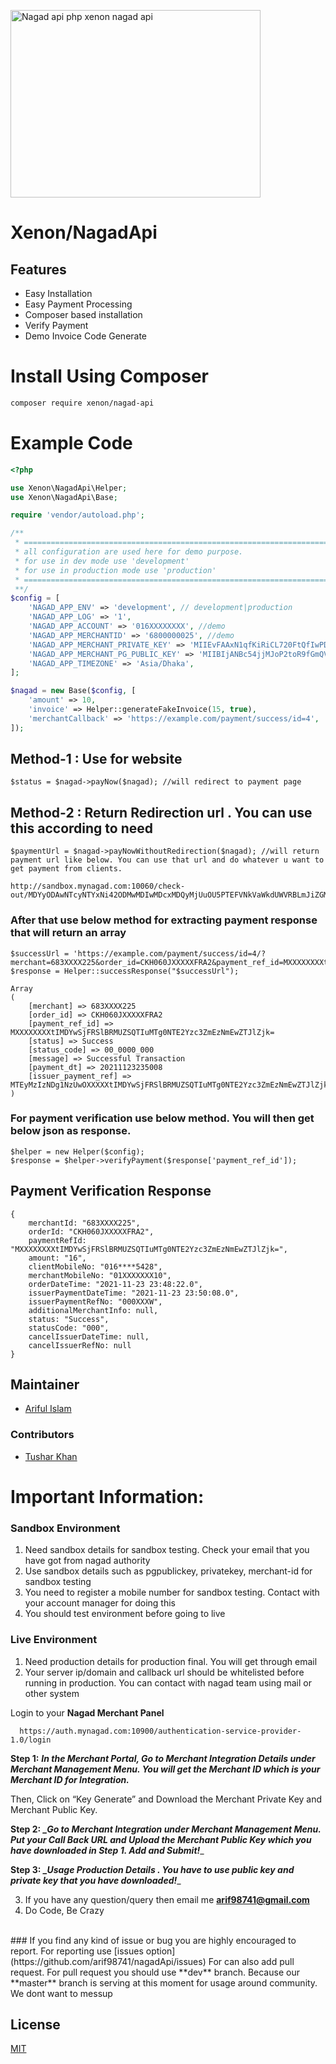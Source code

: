 <p><img alt="Nagad api php xenon nagad api" style="width: 400px; height: 300px;" src="https://github.com/arif98741/nagadApi/blob/master/file/nagad-logo.png"></p>

# Xenon/NagadApi


## Features

- Easy Installation
- Easy Payment Processing
- Composer based installation
- Verify Payment
- Demo Invoice Code Generate

# Install Using Composer

```bash
composer require xenon/nagad-api
```



# Example Code
```php
<?php

use Xenon\NagadApi\Helper;
use Xenon\NagadApi\Base;

require 'vendor/autoload.php';

/**
 * ==============================================================================
 * all configuration are used here for demo purpose.
 * for use in dev mode use 'development'
 * for use in production mode use 'production'
 * ===============================================================================
 **/
$config = [
    'NAGAD_APP_ENV' => 'development', // development|production
    'NAGAD_APP_LOG' => '1',
    'NAGAD_APP_ACCOUNT' => '016XXXXXXXX', //demo
    'NAGAD_APP_MERCHANTID' => '6800000025', //demo
    'NAGAD_APP_MERCHANT_PRIVATE_KEY' => 'MIIEvFAAxN1qfKiRiCL720FtQfIwPDp9ZqbG2OQbdyZUB8I08irKJ0x/psM4SjXasglHBK5G1DX7BmwcB/PRbC0cHYy3pXDmLI8pZl1NehLzbav0Y4fP4MdnpQnfzZJdpaGVE0oI15l',
    'NAGAD_APP_MERCHANT_PG_PUBLIC_KEY' => 'MIIBIjANBc54jjMJoP2toR9fGmQV7y9fzj',
    'NAGAD_APP_TIMEZONE' => 'Asia/Dhaka',
];

$nagad = new Base($config, [
    'amount' => 10,
    'invoice' => Helper::generateFakeInvoice(15, true),
    'merchantCallback' => 'https://example.com/payment/success/id=4',
]);
```

## Method-1 **:** Use for website
```
$status = $nagad->payNow($nagad); //will redirect to payment page
```

## Method-2 **:** Return Redirection url . You can use this according to need 
```
$paymentUrl = $nagad->payNowWithoutRedirection($nagad); //will return payment url like below. You can use that url and do whatever u want to get payment from clients. 
```


```
http://sandbox.mynagad.com:10060/check-out/MDYyODAwNTcyNTYxNi42ODMwMDIwMDcxMDQyMjUuOU5PTEFVNkVaWkdUWVRBLmJiZGMyNTE3MTVmZTNiNjIzN2Zk
```

### After that use below method for extracting payment response that will return an array

```
$successUrl = 'https://example.com/payment/success/id=4/?merchant=683XXXX225&order_id=CKH060JXXXXXFRA2&payment_ref_id=MXXXXXXXXtIMDYwSjFRSlBRMUZSQTIuMTg0NTE2Yzc3ZmEzNmEwZTJlZjk=&status=Success&status_code=00_0000_000&message=Successful%20Transaction&payment_dt=20211123235008&issuer_payment_ref=MTEyMzIzNDg1NzUwOS42ODMwMDIwMDcxMDQyMjUuQ0tIMDYwSjFRSlBRMUZSQTIuMTg0NTE2Yzc3ZmEzNmEwZTJlZjk=';
$response = Helper::successResponse("$successUrl");

Array
(
    [merchant] => 683XXXX225
    [order_id] => CKH060JXXXXXFRA2
    [payment_ref_id] => MXXXXXXXXtIMDYwSjFRSlBRMUZSQTIuMTg0NTE2Yzc3ZmEzNmEwZTJlZjk=
    [status] => Success
    [status_code] => 00_0000_000
    [message] => Successful Transaction
    [payment_dt] => 20211123235008
    [issuer_payment_ref] => MTEyMzIzNDg1NzUwOXXXXXtIMDYwSjFRSlBRMUZSQTIuMTg0NTE2Yzc3ZmEzNmEwZTJlZjk=
)
```
### For payment verification use below method. You will then get below json as response. 
```
$helper = new Helper($config);
$response = $helper->verifyPayment($response['payment_ref_id']);
```

## Payment Verification Response
```
{
	merchantId: "683XXXX225",
	orderId: "CKH060JXXXXXFRA2",
	paymentRefId: "MXXXXXXXXtIMDYwSjFRSlBRMUZSQTIuMTg0NTE2Yzc3ZmEzNmEwZTJlZjk=",
	amount: "16",
	clientMobileNo: "016****5428",
	merchantMobileNo: "01XXXXXXX10",
	orderDateTime: "2021-11-23 23:48:22.0",
	issuerPaymentDateTime: "2021-11-23 23:50:08.0",
	issuerPaymentRefNo: "000XXXW",
	additionalMerchantInfo: null,
	status: "Success",
	statusCode: "000",
	cancelIssuerDateTime: null,
	cancelIssuerRefNo: null
}
```
## Maintainer
<ul>
    <li><a href="https://github.com/arif98741">Ariful Islam</a></li>
</ul>


### Contributors
<ul>
    <li><a href="https://github.com/tusharkhan">Tushar Khan</a></li>
</ul>



# Important Information:

### Sandbox Environment
1. Need sandbox details for sandbox testing. Check your email that you have got from nagad authority
2. Use sandbox details such as pgpublickey, privatekey, merchant-id for sandbox testing
3. You need to register a mobile number for sandbox testing. Contact with your account manager for doing this
4. You should test environment before going to live


### Live Environment
1. Need production details for production final. You will get through email
2. Your server ip/domain and callback url should be whitelisted before running in production. You can contact with nagad team using mail or other system

Login to your **Nagad Merchant Panel**

`   https://auth.mynagad.com:10900/authentication-service-provider-1.0/login
`

**Step 1:**
**_In the Merchant Portal, Go to Merchant Integration Details under Merchant Management Menu.
You will get the Merchant ID which is your Merchant ID for Integration._**

Then, Click on “Key Generate” and 
Download the Merchant Private Key and Merchant Public Key.

**Step 2:**
_**_Go to Merchant Integration under Merchant Management Menu.
Put your Call Back URL and Upload the Merchant Public Key which you have downloaded in Step 1. Add and Submit!**__

**Step 3:**
_**_Usage Production Details .
You have to use public key and private key that you have downloaded!**__


3. If you have any question/query then email me **arif98741@gmail.com**
4. Do Code, Be Crazy
<br>
### If you find any kind of issue or bug you are highly encouraged to report. For reporting use [issues option](https://github.com/arif98741/nagadApi/issues)
For can also add pull request. For pull request you should use **dev** branch. Because our **master** branch is serving at this moment for usage around community. We dont want to messup


## License

[MIT](https://choosealicense.com/licenses/mit/)

